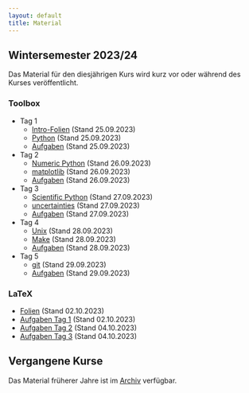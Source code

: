 ```yaml
---
layout: default
title: Material
---
```



## Wintersemester 2023/24

Das Material für den diesjährigen Kurs wird kurz vor oder während des
Kurses veröffentlicht.

### Toolbox
- Tag 1
    - [Intro-Folien](files/archive/2023/intro.pdf) (Stand 25.09.2023)
    - [Python](files/archive/2023/python.html) (Stand 25.09.2023)
    - [Aufgaben](files/archive/2023/exercises-toolbox-1.zip) (Stand 25.09.2023)
- Tag 2
    - [Numeric Python](files/archive/2023/numeric-python.html) (Stand 26.09.2023)
    - [matplotlib](files/archive/2023/matplotlib.html) (Stand 26.09.2023)
    - [Aufgaben](files/archive/2023/exercises-toolbox-2.zip) (Stand 26.09.2023)
- Tag 3
    - [Scientific Python](files/archive/2023/scientific-python.html) (Stand 27.09.2023)
    - [uncertainties](files/archive/2023/uncertainties.html) (Stand 27.09.2023)
    - [Aufgaben](files/archive/2023/exercises-toolbox-3.zip) (Stand 27.09.2023)
- Tag 4
    - [Unix](files/archive/2023/unix.pdf) (Stand 28.09.2023)
    - [Make](files/archive/2023/make.pdf) (Stand 28.09.2023)
    - [Aufgaben](files/archive/2023/exercises-toolbox-4.zip) (Stand 28.09.2023)
- Tag 5
    - [git](files/archive/2023/git.pdf) (Stand 29.09.2023)
    - [Aufgaben](files/archive/2023/exercises-toolbox-5.zip) (Stand 29.09.2023)

### LaTeX
- [Folien](files/archive/2023/latex.pdf) (Stand 02.10.2023)
- [Aufgaben Tag 1](files/archive/2023/exercises-latex-1.zip) (Stand 02.10.2023)
- [Aufgaben Tag 2](files/archive/2023/exercises-latex-2.zip) (Stand 04.10.2023)
- [Aufgaben Tag 3](files/archive/2023/exercises-latex-4.zip) (Stand 04.10.2023)

<!--
- [Aufgaben Tag 4](files/archive/2022/exercises-latex-4.zip) (Stand 07.10.2022)
- [LaTeX Vorlage für Protokolle](files/archive/2022/latex-template.zip) (Stand 07.10.2022)
-->

## Vergangene Kurse

Das Material früherer Jahre ist im [Archiv](archive.html) verfügbar.
